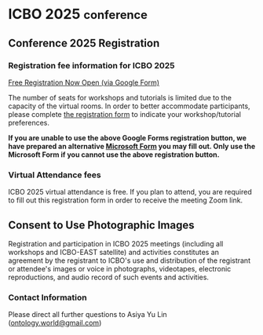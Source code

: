 <br>
<h1> ICBO 2025 <small>conference</small></h1>

## Conference 2025 Registration 

### Registration fee information for ICBO 2025 

<a href="https://docs.google.com/forms/d/e/1FAIpQLSfeRGzYjdJnzsKFVz4L-8R5fVI9gqVptQz37vAzgxjDUcduEQ/viewform?usp=header" class="btn btn-success btn-primary btn-lg" role="button" target="_blank">
  Free Registration Now Open (via Google Form)
</a>

<p>
The number of seats for workshops and tutorials is limited due to the capacity of the virtual rooms. In order to better accommodate participants, please complete <a href="https://forms.gle/cytfYwWsRQG4XEes6">the registration form</a> to indicate your workshop/tutorial preferences.
</p>

<b>
If you are unable to use the above Google Forms registration button, we have prepared an alternative <a href="https://forms.office.com/Pages/ResponsePage.aspx?id=DQSIkWdsW0yxEjajBLZtrQAAAAAAAAAAAAMAANCwqLNUQjdLNTA1RDBCRjNHNUM3RUZWWUU5M1k2Ui4u">Microsoft Form</a> you may fill out. <b>Only use the Microsoft Form if you cannot use the above registration button.</b>
</b>

### Virtual Attendance fees

ICBO 2025 virtual attendance is free. If you plan to attend, you are required to fill out this registration form in order to receive the meeting Zoom link.

## Consent to Use Photographic Images

Registration and participation in ICBO 2025 meetings (including all workshops and ICBO-EAST satellite) and activities constitutes an agreement by the registrant to ICBO's use and distribution of the registrant or attendee's images or voice in photographs, videotapes, electronic reproductions, and audio record of such events and activities.

### Contact Information 

Please direct all further questions to Asiya Yu Lin (ontology.world@gmail.com)


